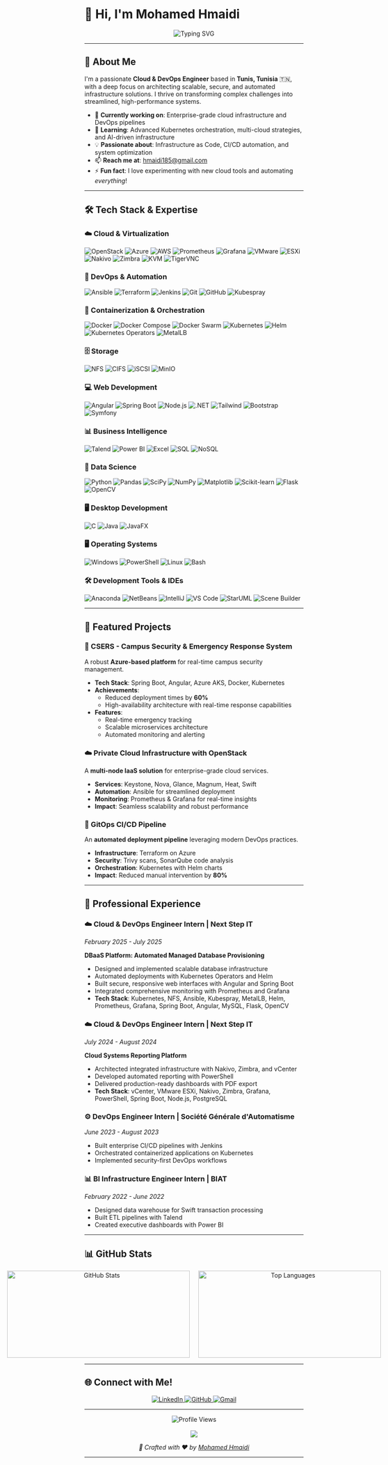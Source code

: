 # 👋 Hi, I'm Mohamed Hmaidi

<div align="center">
  <img src="https://readme-typing-svg.herokuapp.com?font=JetBrains+Mono&size=20&pause=1000&color=00C4B4¢er=true&vCenter=true&width=500&lines=Cloud+%26+DevOps+Engineer;IT+Infrastructure+Architect;Automation+%26+Scalability+Specialist;Building+the+Future+of+Cloud" alt="Typing SVG" />
</div>

---

## 🌟 About Me

I'm a passionate **Cloud & DevOps Engineer** based in **Tunis, Tunisia** 🇹🇳, with a deep focus on architecting scalable, secure, and automated infrastructure solutions. I thrive on transforming complex challenges into streamlined, high-performance systems.

- 🔭 **Currently working on**: Enterprise-grade cloud infrastructure and DevOps pipelines
- 🌱 **Learning**: Advanced Kubernetes orchestration, multi-cloud strategies, and AI-driven infrastructure
- 💡 **Passionate about**: Infrastructure as Code, CI/CD automation, and system optimization
- 📫 **Reach me at**: [hmaidi185@gmail.com](mailto:hmaidi185@gmail.com)
- ⚡ **Fun fact**: I love experimenting with new cloud tools and automating *everything*!
---

## 🛠️ Tech Stack & Expertise

### ☁️ Cloud & Virtualization
<p align="left">
  <img src="https://img.shields.io/badge/OpenStack-ED1944?style=for-the-badge&logo=openstack&logoColor=white" alt="OpenStack"/>
  <img src="https://img.shields.io/badge/Microsoft%20Azure-0078D4?style=for-the-badge&logo=microsoft-azure&logoColor=white" alt="Azure"/>
  <img src="https://img.shields.io/badge/Amazon%20AWS-232F3E?style=for-the-badge&logo=amazon-aws&logoColor=white" alt="AWS"/>
  <img src="https://img.shields.io/badge/Prometheus-E6522C?style=for-the-badge&logo=prometheus&logoColor=white" alt="Prometheus"/>
  <img src="https://img.shields.io/badge/Grafana-F46800?style=for-the-badge&logo=grafana&logoColor=white" alt="Grafana"/>
  <img src="https://img.shields.io/badge/VMware-607078?style=for-the-badge&logo=vmware&logoColor=white" alt="VMware"/>
  <img src="https://img.shields.io/badge/ESXi-607078?style=for-the-badge&logo=vmware&logoColor=white" alt="ESXi"/>
  <img src="https://img.shields.io/badge/Nakivo-0066CC?style=for-the-badge" alt="Nakivo"/>
  <img src="https://img.shields.io/badge/Zimbra-CC0000?style=for-the-badge" alt="Zimbra"/>
  <img src="https://img.shields.io/badge/KVM-CC0000?style=for-the-badge&logo=linux&logoColor=white" alt="KVM"/>
  <img src="https://img.shields.io/badge/TigerVNC-FF6600?style=for-the-badge" alt="TigerVNC"/>
</p>

### 🔄 DevOps & Automation
<p align="left">
  <img src="https://img.shields.io/badge/Ansible-EE0000?style=for-the-badge&logo=ansible&logoColor=white" alt="Ansible"/>
  <img src="https://img.shields.io/badge/Terraform-623CE4?style=for-the-badge&logo=terraform&logoColor=white" alt="Terraform"/>
  <img src="https://img.shields.io/badge/Jenkins-D24939?style=for-the-badge&logo=jenkins&logoColor=white" alt="Jenkins"/>
  <img src="https://img.shields.io/badge/Git-F05032?style=for-the-badge&logo=git&logoColor=white" alt="Git"/>
  <img src="https://img.shields.io/badge/GitHub-181717?style=for-the-badge&logo=github&logoColor=white" alt="GitHub"/>
  <img src="https://img.shields.io/badge/Kubespray-326CE5?style=for-the-badge&logo=kubernetes&logoColor=white" alt="Kubespray"/>
</p>

### 🐳 Containerization & Orchestration
<p align="left">
  <img src="https://img.shields.io/badge/Docker-2496ED?style=for-the-badge&logo=docker&logoColor=white" alt="Docker"/>
  <img src="https://img.shields.io/badge/Docker%20Compose-2496ED?style=for-the-badge&logo=docker&logoColor=white" alt="Docker Compose"/>
  <img src="https://img.shields.io/badge/Docker%20Swarm-2496ED?style=for-the-badge&logo=docker&logoColor=white" alt="Docker Swarm"/>
  <img src="https://img.shields.io/badge/Kubernetes-326CE5?style=for-the-badge&logo=kubernetes&logoColor=white" alt="Kubernetes"/>
  <img src="https://img.shields.io/badge/Helm-0F1689?style=for-the-badge&logo=helm&logoColor=white" alt="Helm"/>
  <img src="https://img.shields.io/badge/K8s%20Operators-326CE5?style=for-the-badge&logo=kubernetes&logoColor=white" alt="Kubernetes Operators"/>
  <img src="https://img.shields.io/badge/MetalLB-326CE5?style=for-the-badge&logo=kubernetes&logoColor=white" alt="MetalLB"/>
</p>

### 🗄️ Storage
<p align="left">
  <img src="https://img.shields.io/badge/NFS-FF6B35?style=for-the-badge&logo=files&logoColor=white" alt="NFS"/>
  <img src="https://img.shields.io/badge/CIFS-00599C?style=for-the-badge" alt="CIFS"/>
  <img src="https://img.shields.io/badge/iSCSI-6E44FF?style=for-the-badge&logo=server&logoColor=white" alt="iSCSI"/>
  <img src="https://img.shields.io/badge/MinIO-FE0D58?style=for-the-badge&logo=minio&logoColor=white" alt="MinIO"/>
</p>

### 💻 Web Development
<p align="left">
  <img src="https://img.shields.io/badge/Angular-DD0031?style=for-the-badge&logo=angular&logoColor=white" alt="Angular"/>
  <img src="https://img.shields.io/badge/Spring%20Boot-6DB33F?style=for-the-badge&logo=spring-boot&logoColor=white" alt="Spring Boot"/>
  <img src="https://img.shields.io/badge/Node.js-339933?style=for-the-badge&logo=node.js&logoColor=white" alt="Node.js"/>
  <img src="https://img.shields.io/badge/.NET-512BD4?style=for-the-badge&logo=dotnet&logoColor=white" alt=".NET"/>
  <img src="https://img.shields.io/badge/Tailwind%20CSS-06B6D4?style=for-the-badge&logo=tailwind-css&logoColor=white" alt="Tailwind"/>
  <img src="https://img.shields.io/badge/Bootstrap-563D7C?style=for-the-badge&logo=bootstrap&logoColor=white" alt="Bootstrap"/>
  <img src="https://img.shields.io/badge/Symfony-000000?style=for-the-badge&logo=symfony&logoColor=white" alt="Symfony"/>
</p>

### 📊 Business Intelligence
<p align="left">
  <img src="https://img.shields.io/badge/Talend-FF6D70?style=for-the-badge&logo=talend&logoColor=white" alt="Talend"/>
  <img src="https://img.shields.io/badge/Power%20BI-F2C811?style=for-the-badge&logo=power-bi&logoColor=black" alt="Power BI"/>
  <img src="https://img.shields.io/badge/Microsoft%20Excel-217346?style=for-the-badge&logo=microsoft-excel&logoColor=white" alt="Excel"/>
  <img src="https://img.shields.io/badge/SQL-4479A1?style=for-the-badge&logo=postgresql&logoColor=white" alt="SQL"/>
  <img src="https://img.shields.io/badge/NoSQL-02303A?style=for-the-badge&logo=mongodb&logoColor=white" alt="NoSQL"/>
</p>

### 🧪 Data Science
<p align="left">
  <img src="https://img.shields.io/badge/Python-3776AB?style=for-the-badge&logo=python&logoColor=white" alt="Python"/>
  <img src="https://img.shields.io/badge/Pandas-150458?style=for-the-badge&logo=pandas&logoColor=white" alt="Pandas"/>
  <img src="https://img.shields.io/badge/SciPy-8CAAE6?style=for-the-badge&logo=scipy&logoColor=white" alt="SciPy"/>
  <img src="https://img.shields.io/badge/NumPy-013243?style=for-the-badge&logo=numpy&logoColor=white" alt="NumPy"/>
  <img src="https://img.shields.io/badge/Matplotlib-11557C?style=for-the-badge&logo=python&logoColor=white" alt="Matplotlib"/>
  <img src="https://img.shields.io/badge/scikit_learn-F7931E?style=for-the-badge&logo=scikit-learn&logoColor=white" alt="Scikit-learn"/>
  <img src="https://img.shields.io/badge/Flask-000000?style=for-the-badge&logo=flask&logoColor=white" alt="Flask"/>
  <img src="https://img.shields.io/badge/OpenCV-5C3EE8?style=for-the-badge&logo=opencv&logoColor=white" alt="OpenCV"/>
</p>

### 🖥️ Desktop Development
<p align="left">
  <img src="https://img.shields.io/badge/C-00599C?style=for-the-badge&logo=c&logoColor=white" alt="C"/>
  <img src="https://img.shields.io/badge/Java-ED8B00?style=for-the-badge&logo=openjdk&logoColor=white" alt="Java"/>
  <img src="https://img.shields.io/badge/JavaFX-ED8B00?style=for-the-badge&logo=openjdk&logoColor=white" alt="JavaFX"/>
</p>

### 🖥️ Operating Systems
<p align="left">
  <img src="https://img.shields.io/badge/Windows-0078D6?style=for-the-badge&logo=windows&logoColor=white" alt="Windows"/>
  <img src="https://img.shields.io/badge/PowerShell-5391FE?style=for-the-badge&logo=powershell&logoColor=white" alt="PowerShell"/>
  <img src="https://img.shields.io/badge/Linux-FCC624?style=for-the-badge&logo=linux&logoColor=black" alt="Linux"/>
  <img src="https://img.shields.io/badge/GNU%20Bash-4EAA25?style=for-the-badge&logo=gnu-bash&logoColor=white" alt="Bash"/>
</p>

### 🛠️ Development Tools & IDEs
<p align="left">
  <img src="https://img.shields.io/badge/Anaconda-44A833?style=for-the-badge&logo=anaconda&logoColor=white" alt="Anaconda"/>
  <img src="https://img.shields.io/badge/NetBeans-1B6AC6?style=for-the-badge&logo=apache-netbeans-ide&logoColor=white" alt="NetBeans"/>
  <img src="https://img.shields.io/badge/IntelliJ%20IDEA-000000?style=for-the-badge&logo=intellij-idea&logoColor=white" alt="IntelliJ"/>
  <img src="https://img.shields.io/badge/VS%20Code-007ACC?style=for-the-badge&logo=visual-studio-code&logoColor=white" alt="VS Code"/>
  <img src="https://img.shields.io/badge/StarUML-FF6B6B?style=for-the-badge" alt="StarUML"/>
  <img src="https://img.shields.io/badge/Scene%20Builder-FF6B35?style=for-the-badge" alt="Scene Builder"/>
</p>

---

## 🎯 Featured Projects

### 🏢 CSERS - Campus Security & Emergency Response System
A robust **Azure-based platform** for real-time campus security management.
- **Tech Stack**: Spring Boot, Angular, Azure AKS, Docker, Kubernetes
- **Achievements**:
  - Reduced deployment times by **60%**
  - High-availability architecture with real-time response capabilities
- **Features**:
  - Real-time emergency tracking
  - Scalable microservices architecture
  - Automated monitoring and alerting

### ☁️ Private Cloud Infrastructure with OpenStack
A **multi-node IaaS solution** for enterprise-grade cloud services.
- **Services**: Keystone, Nova, Glance, Magnum, Heat, Swift
- **Automation**: Ansible for streamlined deployment
- **Monitoring**: Prometheus & Grafana for real-time insights
- **Impact**: Seamless scalability and robust performance

### 🔄 GitOps CI/CD Pipeline
An **automated deployment pipeline** leveraging modern DevOps practices.
- **Infrastructure**: Terraform on Azure
- **Security**: Trivy scans, SonarQube code analysis
- **Orchestration**: Kubernetes with Helm charts
- **Impact**: Reduced manual intervention by **80%**

---

## 💼 Professional Experience

### ☁️ Cloud & DevOps Engineer Intern | Next Step IT
*February 2025 - July 2025*

**DBaaS Platform: Automated Managed Database Provisioning**
- Designed and implemented scalable database infrastructure
- Automated deployments with Kubernetes Operators and Helm
- Built secure, responsive web interfaces with Angular and Spring Boot
- Integrated comprehensive monitoring with Prometheus and Grafana
- **Tech Stack**: Kubernetes, NFS, Ansible, Kubespray, MetalLB, Helm, Prometheus, Grafana, Spring Boot, Angular, MySQL, Flask, OpenCV

### ☁️ Cloud & DevOps Engineer Intern | Next Step IT
*July 2024 - August 2024*

**Cloud Systems Reporting Platform**
- Architected integrated infrastructure with Nakivo, Zimbra, and vCenter
- Developed automated reporting with PowerShell
- Delivered production-ready dashboards with PDF export
- **Tech Stack**: vCenter, VMware ESXi, Nakivo, Zimbra, Grafana, PowerShell, Spring Boot, Node.js, PostgreSQL

### ⚙️ DevOps Engineer Intern | Société Générale d'Automatisme
*June 2023 - August 2023*

- Built enterprise CI/CD pipelines with Jenkins
- Orchestrated containerized applications on Kubernetes
- Implemented security-first DevOps workflows

### 📊 BI Infrastructure Engineer Intern | BIAT
*February 2022 - June 2022*

- Designed data warehouse for Swift transaction processing
- Built ETL pipelines with Talend
- Created executive dashboards with Power BI
---

## 📊 GitHub Stats

<div align="center" style="display: flex; justify-content: center; gap: 20px;">
  <img src="https://github-readme-stats.vercel.app/api?username=MohamedHmaidi&show_icons=true&theme=radical&hide_border=true&border_radius=10" width="420" height="200" alt="GitHub Stats" />
  <img src="https://github-readme-stats.vercel.app/api/top-langs/?username=MohamedHmaidi&layout=compact&theme=radical&hide_border=true&border_radius=10" width="420" height="200" alt="Top Languages" />
</div>

---



## 🌐 Connect with Me!

<div align="center">
  <a href="https://www.linkedin.com/in/mohamed-hmaidi-b3b1741b2/" target="_blank">
    <img src="https://img.shields.io/badge/LinkedIn-0A66C2?style=for-the-badge&logo=linkedin&logoColor=white" alt="LinkedIn"/>
  </a>
  <a href="https://github.com/MohamedHmaidi" target="_blank">
    <img src="https://img.shields.io/badge/GitHub-181717?style=for-the-badge&logo=github&logoColor=white" alt="GitHub"/>
  </a>
  <a href="mailto:hmaidi185@gmail.com" target="_blank">
    <img src="https://img.shields.io/badge/Gmail-EA4335?style=for-the-badge&logo=gmail&logoColor=white" alt="Gmail"/>
  </a>
</div>

---

<div align="center">
  <img src="https://komarev.com/ghpvc/?username=MohamedHmaidi&label=Profile%20Views&color=0abde3&style=flat-square" alt="Profile Views" />
</div>

<br/>

<div align="center">
  <img src="https://capsule-render.vercel.app/api?type=waving&color=gradient&height=100&section=footer"/>
  <p><i>🌟 Crafted with ❤️ by <a href="https://github.com/MohamedHmaidi">Mohamed Hmaidi</a></i></p>
</div>

---

